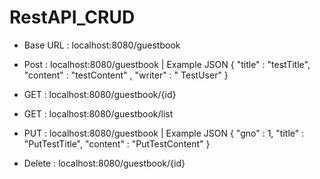 # RestAPI_CRUD

- Base URL : localhost:8080/guestbook

- Post : localhost:8080/guestbook | 
Example JSON 
    {
      "title" : "testTitle",
      "content" : "testContent" , 
      "writer" : " TestUser"
    }

- GET : localhost:8080/guestbook/{id}
  
- GET : localhost:8080/guestbook/list

- PUT : localhost:8080/guestbook | 
Example JSON
    {
        "gno" : 1,
        "title" : "PutTestTitle",
        "content" : "PutTestContent"
    }

- Delete : localhost:8080/guestbook/{id}
  
